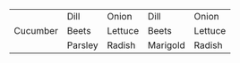 <table>
  <tr>
    <td rowspan="4">Cucumber</td>
  </tr>
  <tr>
    <td>Dill</td>
    <td>Onion</td>
    <td>Dill</td>
    <td>Onion</td>
  </tr>
  <tr>
    <td>Beets</td>
    <td>Lettuce</td>
    <td>Beets</td>
    <td>Lettuce</td>
  </tr>
  <tr>
    <td>Parsley</td>
    <td>Radish</td>
    <td>Marigold</td>
    <td>Radish</td>
  </tr>
</table>

